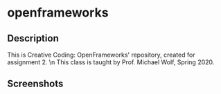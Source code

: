 # openframeworks

## Description
This is Creative Coding: OpenFrameworks' repository, created for assignment 2. \n
This class is taught by Prof. Michael Wolf, Spring 2020. 

## Screenshots
